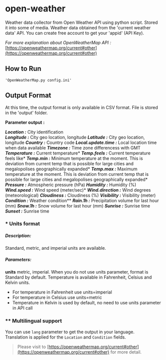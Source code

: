 

# open-weather
Weather data collector from Open Weather API using python script. Stored it into some of media. Weather data obtained from the 'current weather data' API. You can create free account to get your 'appid' (API Key).

*For more explanation about OpenWeatherMap API :*
[https://openweathermap.org/current#other](https://openweathermap.org/current#other)


## How to Run
	'OpenWeatherMap.py config.ini'

## Output Format
At this time, the output format is only available in CSV format. File is stored in the 'output' folder.

**Parameter output :**

***Location :***  City identification  
***Longitude :***  City geo location, longitude
***Latitude :*** City geo location, longitude
***Country :*** Country code
***Local.update.time :***  Local location time when data available
***Timezone :***  Time zone differencess with GMT
***Temperature :*** Current temperature*
***Temp.feels :*** Current temperature feels like*
***Temp.min :***  Minimum temperature at the moment. This is deviation from current temp that is possible for large cities and megalopolises geographically expanded*
***Temp.max :*** Maximum temperature at the moment. This is deviation from current temp that is possible for large cities and megalopolises geographically expanded*
***Pressure :*** Atmospheric pressure (hPa)
***Humidity :*** Humidity (%)
***Wind.speed :*** Wind speed (meter/sec)*
***Wind.direction :*** Wind degrees (meteorological)
***Cloudiness :*** Cloudiness (%)
***Visibility :*** Visibility (meter)
***Condition :*** Weather condition**
***Rain.1h :*** Precipitation volume for last hour (mm)
***Snow.1h :*** Snow volume for last hour (mm)
***Sunrise :*** Sunrise time
***Sunset :*** Sunrise time


### * Units format
##### Description:
Standard, metric, and imperial units are available.
##### Parameters:

**units**  metric, imperial. When you do not use units parameter, format is Standard by default.
Temperature is available in Fahrenheit, Celsius and Kelvin units.

-   For temperature in Fahrenheit use units=imperial
-   For temperature in Celsius use units=metric
-   Temperature in Kelvin is used by default, no need to use units parameter in API call

### ** Multilingual support

You can use  `lang`  parameter to get the output in your language.  
Translation is applied for the  `Location`  and  `Condition`  fields.

> Please visit to [https://openweathermap.org/current#other](https://openweathermap.org/current#other)
> for more detail.
